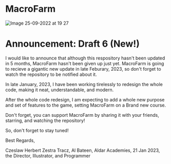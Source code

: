 # MacroFarm

![Image 25-09-2022 at 19 27](https://user-images.githubusercontent.com/104675837/192151585-dc1b8668-6fa8-4886-b446-2b53d80f52a5.jpeg)

# Announcement: Draft 6 (New!)
I would like to announce that although this respository hasn't been updated in 5 months, MacroFarm hasn't been given up just yet. MacroFarm is going to recieve a gigantic new update in late Feburary, 2023, so don't forget to watch the repository to be notified about it.

In late January, 2023, I have been working tirelessly to redesign the whole code, making it neat, understandable, and modern.

After the whole code redesign, I am expecting to add a whole new purpose and set of features to the game, setting MacroFarm on a Brand new course.

Don't forget, you can support MacroFarm by sharing it with your friends, starring, and watching the repository!

So, don't forget to stay tuned!

Best Regards,

Czeslaw Herbert Zestra Tracz, 
Al Bateen, Aldar Academies, 
21 Jan 2023,
the Director, Illustrator, and Programmer
